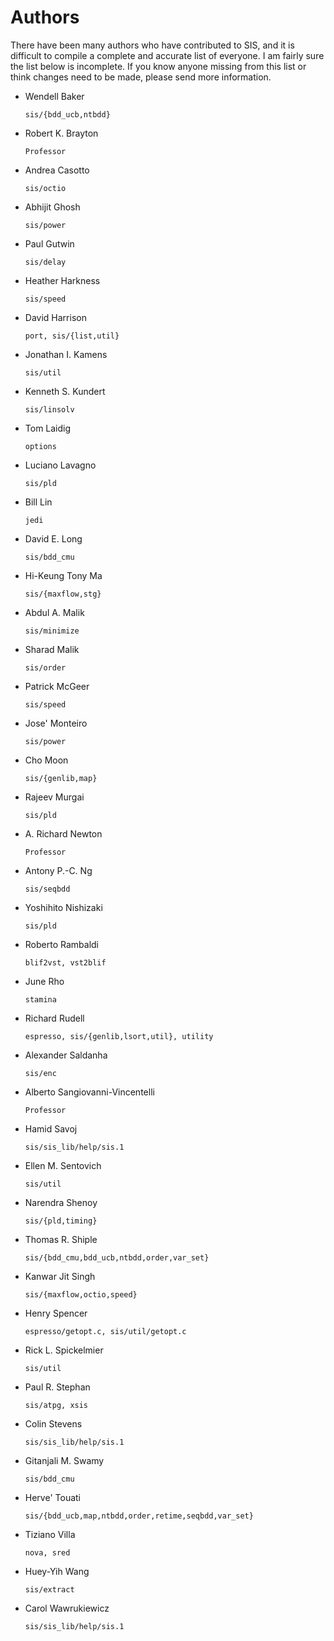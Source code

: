 # Authors

There have been many authors who have contributed to SIS, and it is
difficult to compile a complete and accurate list of everyone.  I am
fairly sure the list below is incomplete.  If you know anyone missing from
this list or think changes need to be made, please send more information.

- Wendell Baker

	`sis/{bdd_ucb,ntbdd}`
- Robert K. Brayton

	`Professor`
- Andrea Casotto

	`sis/octio`
- Abhijit Ghosh

	`sis/power`
- Paul Gutwin

	`sis/delay`
- Heather Harkness

	`sis/speed`
- David Harrison

	`port, sis/{list,util}`
- Jonathan I. Kamens

	`sis/util`
- Kenneth S. Kundert

	`sis/linsolv`
- Tom Laidig

	`options`
- Luciano Lavagno

	`sis/pld`
- Bill Lin

	`jedi`
- David E. Long

	`sis/bdd_cmu`
- Hi-Keung Tony Ma

	`sis/{maxflow,stg}`
- Abdul A. Malik

	`sis/minimize`
- Sharad Malik

	`sis/order`
- Patrick McGeer

	`sis/speed`
- Jose' Monteiro

	`sis/power`
- Cho Moon

	`sis/{genlib,map}`
- Rajeev Murgai

	`sis/pld`
- A. Richard Newton

	`Professor`
- Antony P.-C. Ng

	`sis/seqbdd`
- Yoshihito Nishizaki

	`sis/pld`
- Roberto Rambaldi

	`blif2vst, vst2blif`
- June Rho

	`stamina`
- Richard Rudell

	`espresso, sis/{genlib,lsort,util}, utility`
- Alexander Saldanha

	`sis/enc`
- Alberto Sangiovanni-Vincentelli

	`Professor`
- Hamid Savoj

	`sis/sis_lib/help/sis.1`
- Ellen M. Sentovich

	`sis/util`
- Narendra Shenoy

	`sis/{pld,timing}`
- Thomas R. Shiple

	`sis/{bdd_cmu,bdd_ucb,ntbdd,order,var_set}`
- Kanwar Jit Singh

	`sis/{maxflow,octio,speed}`
- Henry Spencer

	`espresso/getopt.c, sis/util/getopt.c`
- Rick L. Spickelmier

	`sis/util`
- Paul R. Stephan

	`sis/atpg, xsis`
- Colin Stevens

	`sis/sis_lib/help/sis.1`
- Gitanjali M. Swamy

	`sis/bdd_cmu`
- Herve' Touati

	`sis/{bdd_ucb,map,ntbdd,order,retime,seqbdd,var_set}`
- Tiziano Villa

	`nova, sred`
- Huey-Yih Wang

	`sis/extract`
- Carol Wawrukiewicz

	`sis/sis_lib/help/sis.1`
